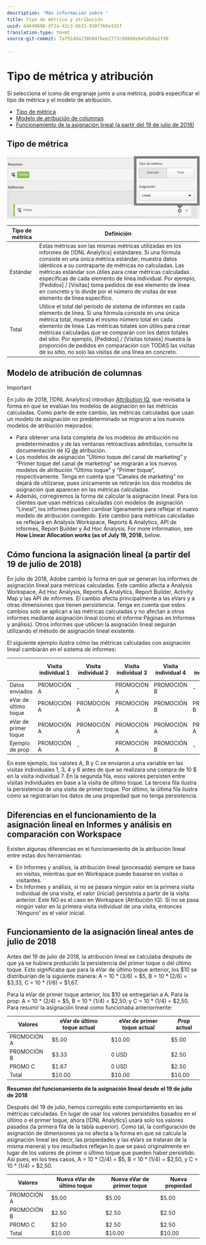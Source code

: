 ```yaml
---
description: 'Más información sobre '
title: Tipo de métrica y atribución
uuid: 64649698-df2a-42c3-bb31-938f766e1d1f
translation-type: tm+mt
source-git-commit: 7a791dda238b04fbee2773c60668eb45db0a1fd0

---
```



# Tipo de métrica y atribución

Si selecciona el icono de engranaje junto a una métrica, podrá especificar el tipo de métrica y el modelo de atribución.

* [Tipo de métrica](/help/components/c-calcmetrics/c-workflow/cm-workflow/c-build-metrics/m-metric-type-alloc.md#section_34A86FB402F94E988724232283BF18B7)
* [Modelo de atribución de columnas](/help/components/c-calcmetrics/c-workflow/cm-workflow/c-build-metrics/m-metric-type-alloc.md#section_F9690FD1943B403AB28E2FAC54EFE032)
* [Funcionamiento de la asignación lineal (a partir del 19 de julio de 2018) ](/help/components/c-calcmetrics/c-workflow/cm-workflow/c-build-metrics/m-metric-type-alloc.md#section_EDBB2E14A6C248C5A79C0913C02D7CA1)

## Tipo de métrica

![](assets/cm_type_alloc.png)

| Tipo de métrica | Definición |
|---|---|
| Estándar | Estas métricas son las mismas métricas utilizadas en los informes de [!DNL Analytics] estándares. Si una fórmula consiste en una única métrica estándar, muestra datos idénticos a su contraparte de métricas no calculadas. Las métricas estándar son útiles para crear métricas calculadas específicas de cada elemento de línea individual. Por ejemplo, [Pedidos] / [Visitas] toma pedidos de ese elemento de línea en concreto y lo divide por el número de visitas de ese elemento de línea específico. |
| Total | Utilice el total del período de sistema de informes en cada elemento de línea. Si una fórmula consiste en una única métrica total, muestra el mismo número total en cada elemento de línea. Las métricas totales son útiles para crear métricas calculadas que se comparan con los datos totales del sitio. Por ejemplo, [Pedidos] / [Visitas totales] muestra la proporción de pedidos en comparación con TODAS las visitas de su sitio, no solo las visitas de una línea en concreto. |

## Modelo de atribución de columnas

>[!IMPORTANT]
>
>En julio de 2018, [!DNL Analytics] introdujo [Attribution IQ](https://marketing.adobe.com/resources/help/es_ES/analytics/analysis-workspace/attribution.html), que revisaba la forma en que se evalúan los modelos de asignación en las métricas calculadas. Como parte de este cambio, las métricas calculadas que usan un modelo de asignación no predeterminado se migraron a los nuevos modelos de atribución mejorados:
>
>* Para obtener una lista completa de los modelos de atribución no predeterminados y de las ventanas retroactivas admitidas, consulte la documentación de IQ [de](https://marketing.adobe.com/resources/help/es_ES/analytics/analysis-workspace/attribution.html) atribución.
>* Los modelos de asignación “Último toque del canal de marketing” y “Primer toque del canal de marketing” se migrarán a los nuevos modelos de atribución “Último toque” y “Primer toque”, respectivamente. Tenga en cuenta que “Canales de marketing” no dejará de utilizarse, pues únicamente se retirarán los dos modelos de asignación que aparecen en las métricas calculadas.
>* Además, corregiremos la forma de calcular la asignación lineal. Para los clientes que usan métricas calculadas con modelos de asignación “Lineal”, los informes pueden cambiar ligeramente para reflejar el nuevo modelo de atribución corregido. Este cambio para métricas calculadas se reflejará en Analysis Workspace, Reports &amp; Analytics, API de informes, Report Builder y Ad Hoc Analysis. For more information, see **How Linear Allocation works (as of July 19, 2018**, below.
>



## Cómo funciona la asignación lineal (a partir del 19 de julio de 2018)

En julio de 2018, Adobe cambió la forma en que se generan los informes de asignación lineal para métricas calculadas. Este cambio afecta a Analysis Workspace, Ad Hoc Analysis, Reports &amp; Analytics, Report Builder, Activity Map y las API de informes. El cambio afecta principalmente a las eVars y a otras dimensiones que tienen persistencia. Tenga en cuenta que estos cambios solo se aplican a las métricas calculadas y no afectan a otros informes mediante asignación lineal (como el informe Páginas en Informes y análisis). Otros informes que utilicen la asignación lineal seguirán utilizando el método de asignación lineal existente.

El siguiente ejemplo ilustra cómo las métricas calculadas con asignación lineal cambiarán en el sistema de informes:

|  | Visita individual 1 | Visita individual 2 | Visita individual 3 | Visita individual 4 | Visita individual 5 | Visita individual 6 | Visita individual 7 |
|--- |--- |--- |--- |--- |--- |--- |--- |
| Datos enviados | PROMOCIÓN A | - | PROMOCIÓN A | PROMOCIÓN B | - | PROMO C | $10 |
| eVar de último toque | PROMOCIÓN A | PROMOCIÓN A | PROMOCIÓN A | PROMOCIÓN B | PROMOCIÓN B | PROMO C | $10 |
| eVar de primer toque | PROMOCIÓN A | PROMOCIÓN A | PROMOCIÓN A | PROMOCIÓN A | PROMOCIÓN A | PROMOCIÓN A | $10 |
| Ejemplo de prop | PROMOCIÓN A | - | PROMOCIÓN A | PROMOCIÓN B | - | PROMO C | $10 |

En este ejemplo, los valores A, B y C se enviaron a una variable en las visitas individuales 1, 3, 4 y 6 antes de que se realizara una compra de 10 $ en la visita individual 7. En la segunda fila, esos valores persisten entre visitas individuales en base a la visita de último toque. La tercera fila ilustra la persistencia de una visita de primer toque. Por último, la última fila ilustra cómo se registrarían los datos de una propiedad que no tenga persistencia.

## Diferencias en el funcionamiento de la asignación lineal en Informes y análisis en comparación con Workspace

Existen algunas diferencias en el funcionamiento de la atribución lineal entre estas dos herramientas:

* En Informes y análisis, la atribución lineal (procesada) siempre se basa en visitas, mientras que en Workspace puede basarse en visitas o visitantes.
* En Informes y análisis, si no se pasara ningún valor en la primera visita individual de una visita, el valor (inicial) persistiría a partir de la visita anterior. Este NO es el caso en Workspace (Atribución IQ). Si no se pasa ningún valor en la primera visita individual de una visita, entonces &#39;Ninguno&#39; es el valor inicial.

## Funcionamiento de la asignación lineal antes de julio de 2018

Antes del 19 de julio de 2018, la atribución lineal se calculaba después de que ya se hubiera producido la persistencia del primer toque o del último toque. Esto significaba que para la eVar de último toque anterior, los $10 se distribuirían de la siguiente manera: A = 10 * (3/6) = $5, B = 10 * (2/6) = $3,33, C = 10 * (1/6) = $1,67.

Para la eVar de primer toque anterior, los $10 se entregarían a A. Para la prop: A = 10 * (2/4) = $5, B = 10 * (1/4) = $2,50, y C = 10 * (1/4) = $2,50. Para resumir la asignación lineal como funcionaba anteriormente:

| Valores | eVar de último toque actual | eVar de primer toque actual | Prop actual |
|---|---|---|---|
| PROMOCIÓN A | $5.00 | $10.00 | $5.00 |
| PROMOCIÓN B | $3.33 | 0 USD | $2.50 |
| PROMO C | $1.67 | 0 USD | $2.50 |
| Total | $10.00 | $10.00 | $10.00 |

**Resumen del funcionamiento de la asignación lineal desde el 19 de julio de 2018**

Después del 19 de julio, hemos corregido este comportamiento en las métricas calculadas. En lugar de usar los valores persistidos basados en el último o el primer toque, ahora [!DNL Analytics] usará solo los valores pasados (la primera fila de la tabla superior). Como tal, la configuración de asignación de dimensiones ya no afecta a la forma en que se calcula la asignación lineal (es decir, las propiedades y las eVars se tratarán de la misma manera) y los resultados reflejan lo que se pasó originalmente en lugar de los valores de primer o último toque que pueden haber persistido. Así pues, en los tres casos, A = 10 * (2/4) = $5, B = 10 * (1/4) = $2,50, y C = 10 * (1/4) = $2,50.

| Valores | Nueva eVar de último toque | Nueva eVar de primer toque | Nueva propiedad |
|---|---|---|---|
| PROMOCIÓN A | $5.00 | $5.00 | $5.00 |
| PROMOCIÓN B | $2.50 | $2.50 | $2.50 |
| PROMO C | $2.50 | $2.50 | $2.50 |
| Total | $10.00 | $10.00 | $10.00 |

